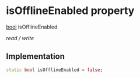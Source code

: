 


# isOfflineEnabled property






[bool](https://api.flutter.dev/flutter/dart-core/bool-class.html) isOfflineEnabled
  
_read / write_






## Implementation

```dart
static bool isOfflineEnabled = false;


```







